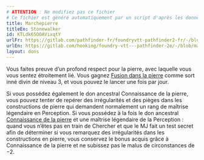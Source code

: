 ```yaml
---
# ATTENTION : Ne modifiez pas ce fichier
# Ce fichier est généré automatiquement par un script d'après les données du module Foundry VTT officiel et de sa traduction
title: Marchepierre
titleEn: Stonewalker
id: KTLdk65OOAVixqtY
urlFr: https://gitlab.com/pathfinder-fr/foundryvtt-pathfinder2-fr/-/blob/master/data/feats/KTLdk65OOAVixqtY.htm
urlEn: https://gitlab.com/hooking/foundry-vtt---pathfinder-2e/-/blob/master/packs/data/feats.db/stonewalker.json
layout: dons
---
```

Vous faites preuve d’un profond respect pour la pierre, avec laquelle vous vous sentez étroitement lié. Vous gagnez [Fusion dans la pierre](../sorts/fusion-dans-la-pierre.html) comme sort inné divin de niveau 3, et vous pouvez le lancer une fois par jour.

Si vous possédez également le don ancestral Connaissance de la pierre, vous pouvez tenter de repérer des irrégularités et des pièges dans les constructions de pierre qui demandent normalement un rang de maîtrise légendaire en Perception. Si vous possédez à la fois le don ancestral [Connaissance de la pierre](connaissance-de-la-pierre.html) et une maîtrise légendaire de la Perception : quand vous n’êtes pas en train de Chercher et que le MJ fait un test secret afin de déterminer si vous remarquez des irrégularités dans les constructions en pierre, vous conservez le bonus acquis grâce à Connaissance de la pierre et ne subissez pas le malus de circonstances de −2.
